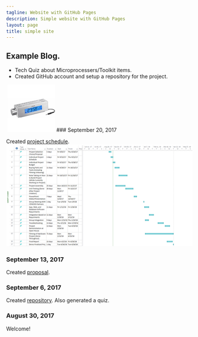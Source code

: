 ```yaml
---
tagline: Website with GitHub Pages
description: Simple website with GitHub Pages
layout: page
title: simple site
---
```


Example Blog.
-------------

<ul>
  <li>Tech Quiz about Microprocessers/Toolkit items.</li>
  <li>Created GitHub account and setup a repository for the project.</li>
</ul>

<img>
<img src="https://github.com/AldoNdreu/SensorEffectorProject/blob/master/pictures/radio.JPG" alt="Radio Pic" width="128" height="128">
</img>
### September 20, 2017

Created [project schedule](https://github.com/six0four/StudentSenseHat/blob/master/documentation/Week3RubricforProjectSchedule.xml).  
![Image of Schedule](https://github.com/AldoNdreu/SensorEffectorProject/blob/master/pictures/AldoNdreuSchedule.PNG)

### September 13, 2017

Created [proposal](https://github.com/six0four/StudentSenseHat/blob/master/documentation/ProposalContentStudentNameRev02.pdf).

### September 6, 2017

Created [repository](https://github.com/six0four/StudentSenseHat). Also generated a quiz.

### August 30, 2017

Welcome!
